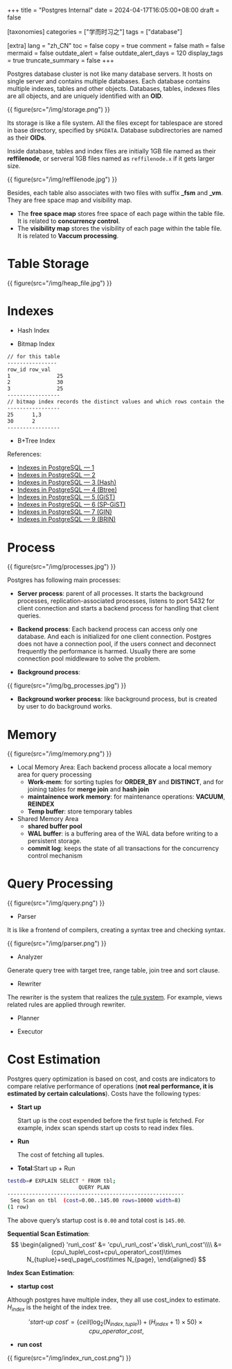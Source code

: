 +++
title = "Postgres Internal"
date = 2024-04-17T16:05:00+08:00
draft = false

[taxonomies]
categories = ["学而时习之"]
tags = ["database"]

[extra]
lang = "zh_CN"
toc = false
copy = true
comment = false
math = false
mermaid = false
outdate_alert = false
outdate_alert_days = 120
display_tags = true
truncate_summary = false
+++

<!--more-->
Postgres database cluster is not like many database servers. It hosts on single server and contains multiple databases. Each database contains multiple indexes, tables and other objects. Databases, tables, indexes files are all objects, and are uniquely identified with an **OID**.

{{ figure(src="/img/storage.png") }}

Its storage is like a file system. All the files except for tablespace are stored in base directory, specified by `$PGDATA`. Database subdirectories are named as their **OIDs**.

Inside database, tables and index files are initially 1GB file named as their **reffilenode**, or serveral 1GB files named as `reffilenode.x` if it gets larger size.

{{ figure(src="/img/reffilenode.jpg") }}

Besides, each table also associates with two files with suffix **_fsm** and **_vm**. They are free space map and visibility map.

* The **free space map** stores free space of each page within the table file. It is related to **concurrency control**.
* The **visibility map** stores the visibility of each page within the table file. It is related to **Vaccum processing**.

# Table Storage

{{ figure(src="/img/heap_file.jpg") }}

# Indexes
* Hash Index

* Bitmap Index
```bash
// for this table
----------------
row_id row_val
1				25
2				30
3				25
-----------------
// bitmap index records the distinct values and which rows contain the specific values
-----------------
25      1,3
30      2
-----------------
```

* B+Tree Index

References:

* [Indexes in PostgreSQL — 1](https://postgrespro.com/blog/pgsql/3994098)
* [Indexes in PostgreSQL — 2](https://postgrespro.com/blog/pgsql/4161264)
* [Indexes in PostgreSQL — 3 (Hash)](https://postgrespro.com/blog/pgsql/4161321)
* [Indexes in PostgreSQL — 4 (Btree)](https://postgrespro.com/blog/pgsql/4161516)
* [Indexes in PostgreSQL — 5 (GiST)](https://postgrespro.com/blog/pgsql/4175817)
* [Indexes in PostgreSQL — 6 (SP-GiST)](https://habr.com/en/company/postgrespro/blog/446624/)
* [Indexes in PostgreSQL — 7 (GIN)](https://habr.com/en/company/postgrespro/blog/448746/)
* [Indexes in PostgreSQL — 9 (BRIN)](https://habr.com/en/company/postgrespro/blog/452900/)

# Process 

{{ figure(src="/img/processes.jpg") }}

Postgres has following main processes:

* **Server process**: parent of all processes. It starts the background processes, replication-associated processes, listens to port 5432 for client connection and starts a backend process for handling that client queries.

* **Backend process**: Each backend process can access only one database. And each is initialized for one client connection. Postgres does not have a connection pool, if the users connect and deconnect frequently the performance is harmed. Usually there are some connection pool middleware to solve the problem.

* **Background process**:

{{ figure(src="/img/bg_processes.jpg") }}

* **Background worker process**: like background process, but is created by user to do background works.

# Memory

{{ figure(src="/img/memory.png") }}

* Local Memory Area: Each backend process allocate a local memory area for query processing
  * **Work-mem**: for sorting tuples for **ORDER_BY** and **DISTINCT**, and for joining tables for **merge join** and **hash join**
  * **maintainence work memory**: for maintenance operations: **VACUUM**, **REINDEX**
  * **Temp buffer**: store temporary tables
* Shared Memory Area
  * **shared buffer pool**
  * **WAL buffer**: is a buffering area of the WAL data before writing to a persistent storage.
  * **commit log**: keeps the state of all transactions for the concurrency control mechanism

# Query Processing

{{ figure(src="/img/query.png") }}

* Parser

It is like a frontend of compilers, creating a syntax tree and checking syntax.

{{ figure(src="/img/parser.png") }}

* Analyzer

Generate query tree with target tree, range table, join tree and sort clause.

* Rewriter

The rewriter is the system that realizes the [rule system](http://www.postgresql.org/docs/current/static/rules.html). For example, views related rules are applied through rewriter.

* Planner

* Executor

# Cost Estimation

Postgres query optimization is based on cost, and costs are indicators to compare relative performance of operations (**not real performance, it is estimated by certain calculations**). Costs have the following types:

* **Start up**

  Start up is the cost expended before the first tuple is fetched. For example, index scan spends start up costs to read index files.

* **Run**

  The cost of fetching all tuples.

* **Total**:Start up + Run

```bash
testdb=# EXPLAIN SELECT * FROM tbl;
                       QUERY PLAN                        
---------------------------------------------------------
 Seq Scan on tbl  (cost=0.00..145.00 rows=10000 width=8)
(1 row)
```

The above query’s startup cost is `0.00` and total cost is `145.00`.

**Sequential Scan Estimation**:  
$$ 
\begin{aligned}
'run\_cost' &= 'cpu\_run\_cost'+'disk\_run\_cost'\\\\ &= (cpu\_tuple\_cost+cpu\_operator\_cost)\times N_{tuplue}+seq\_page\_cost\times N_{page},
\end{aligned} 
$$

**Index Scan Estimation**:

* **startup cost**

Although postgres have multiple index, they all use cost_index to estimate. $H_{index}$ is the height of the index tree.  

$$ 
'start\text{-}up\ cost'=\{ceil(\log_2(N_{index,tuple}))+(H_{index}+1)\times50\} \times cpu\_operator\_cost, 
$$

* **run cost**

{{ figure(src="/img/index_run_cost.png") }}